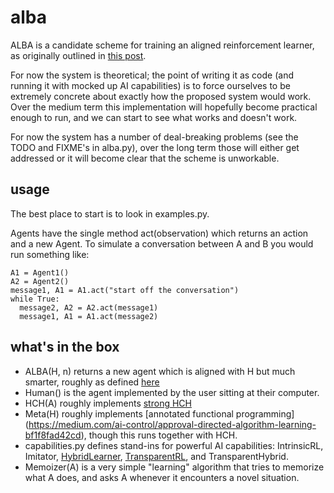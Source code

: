 # alba
ALBA is a candidate scheme for training an aligned reinforcement learner, as originally outlined
in [this post](https://medium.com/ai-control/alba-an-explicit-proposal-for-aligned-ai-17a55f60bbcf).

For now the system is theoretical; the point of writing it as code (and running it with mocked up
AI capabilities) is to force ourselves to be extremely concrete about exactly how the proposed system
would work. Over the medium term this implementation will hopefully become practical enough to run,
and we can start to see what works and doesn't work.

For now the system has a number of deal-breaking problems (see the TODO and FIXME's in alba.py),
over the long term those will either get addressed or it will become clear that the scheme is unworkable.

## usage

The best place to start is to look in examples.py.

Agents have the single method act(observation) which returns an action and a new Agent.
To simulate a conversation between A and B you would run something like:

```
A1 = Agent1()
A2 = Agent2()
message1, A1 = A1.act("start off the conversation")
while True:
  message2, A2 = A2.act(message1)
  message1, A1 = A1.act(message2)
``` 
 
## what's in the box

* ALBA(H, n) returns a new agent which is aligned with H but much smarter,
roughly as defined [here](https://medium.com/ai-control/alba-an-explicit-proposal-for-aligned-ai-17a55f60bbcf)
* Human() is the agent implemented by the user sitting at their computer.
* HCH(A) roughly implements [strong HCH](https://medium.com/ai-control/strong-hch-bedb0dc08d4e)
* Meta(H) roughly implements [annotated functional programming]
(https://medium.com/ai-control/approval-directed-algorithm-learning-bf1f8fad42cd), 
though this runs together with HCH.
* capabilities.py defines stand-ins for powerful AI capabilities:
IntrinsicRL, Imitator, [HybridLearner](https://medium.com/ai-control/imitation-rl-613d70146409),
[TransparentRL](https://medium.com/ai-control/the-informed-oversight-problem-1b51b4f66b35),
and TransparentHybrid.
* Memoizer(A) is a very simple "learning" algorithm that tries to memorize what A does,
and asks A whenever it encounters a novel situation.
